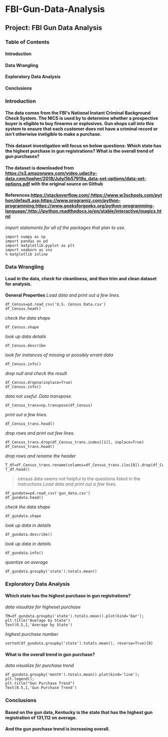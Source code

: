 # FBI-Gun-Data-Analysis

## Project: FBI Gun Data Analysis
 
### Table of Contents
#### Introduction
#### Data Wrangling
#### Exploratory Data Analysis
#### Conclusions

### Introduction
#### The data comes from the FBI's National Instant Criminal Background Check System. The NICS is used by to determine whether a prospective buyer is eligible to buy firearms or explosives. Gun shops call into this system to ensure that each customer does not have a criminal record or isn’t otherwise ineligible to make a purchase.

#### This dataset investigation will focus on below questions: Which state has the highest purchase in gun registrations? What is the overall trend of gun purchases?

#### The dataset is downloaded from https://s3.amazonaws.com/video.udacity-data.com/topher/2018/July/5b57919a_data-set-options/data-set-options.pdf with the original source on Github

#### References:https://stackoverflow.com/;https://www.w3schools.com/python/default.asp;https://www.programiz.com/python-programming;https://www.geeksforgeeks.org/python-programming-language/;http://ipython.readthedocs.io/en/stable/interactive/magics.html

*import statements for all of the packages that plan to use.*
```
import numpy as np
import pandas as pd
import matplotlib.pyplot as plt
import seaborn as sns
% matplotlib inline
```

### Data Wrangling
#### Load in the data, check for cleanliness, and then trim and clean dataset for analysis.

**General Properties**
*Load data and print out a few lines.*
```
df_Census=pd.read_csv('U.S. Census Data.csv')
df_Census.head()
```

*check the data shape*
```
df_Census.shape
```

*look up data details*
```
df_Census.describe
```

*look for instances of missing or possibly errant data*
```
df_Census.info()
```

*drop null and check the result*
```
df_Census.dropna(inplace=True)
df_Census.info()
```

*data not useful. Data transpose.*
```
df_Census_trans=np.transpose(df_Census)
```
*print out a few lines.* 
```
df_Census_trans.head()
```

*drop rows and print out few lines.*
```
df_Census_trans.drop(df_Census_trans.index[[1]], inplace=True)
df_Census_trans.head()
```

*drop rows and rename the header*
```
T_df=df_Census_trans.rename(columns=df_Census_trans.iloc[0]).drop(df_Census_trans.index[0])
T_df.head()
```

>census data seems not helpful to the questions listed in the instructions
*Load data and print out a few lines.* 
```
df_gundata=pd.read_csv('gun_data.csv')
df_gundata.head()
```

*check the data shape*
```
df_gundata.shape
```

*look up data in details*
```
df_gundata.describe()
```

*look up data in details*
```
df_gundata.info()
```

*quantize on average*
```
df_gundata.groupby('state').totals.mean()
```


### Exploratory Data Analysis
#### Which state has the highest purchase in gun registrations?
*data visualize for higheset purchase*
```
TM=df_gundata.groupby('state').totals.mean().plot(kind='bar');
plt.title("Average by State")
Text(0.5,1,'Average by State')

```

*highest purchase number*
```
sorted(df_gundata.groupby('state').totals.mean(), reverse=True)[0]
```

#### What is the overall trend in gun purchase?
*data visualize for purchase trend*
```
df_gundata.groupby('month').totals.mean().plot(kind='line');
plt.legend();
plt.title("Gun Purchase Trend")
Text(0.5,1,'Gun Purchase Trend')
```


### Conclusions
#### Based on the gun data, Kentucky is the state that has the highest gun registration of 131,112 on average.

#### And the gun purchase trend is increasing overall.

